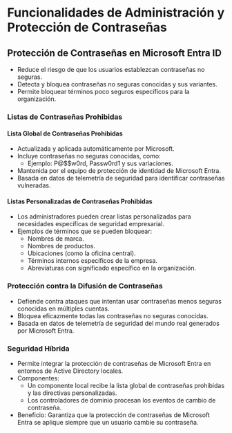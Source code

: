 # Funcionalidades de Administración y Protección de Contraseñas

## Protección de Contraseñas en Microsoft Entra ID
- Reduce el riesgo de que los usuarios establezcan contraseñas no seguras.
- Detecta y bloquea contraseñas no seguras conocidas y sus variantes.
- Permite bloquear términos poco seguros específicos para la organización.

### Listas de Contraseñas Prohibidas

#### Lista Global de Contraseñas Prohibidas
- Actualizada y aplicada automáticamente por Microsoft.
- Incluye contraseñas no seguras conocidas, como:
  - Ejemplo: P@$$w0rd, Passw0rd1 y sus variaciones.
- Mantenida por el equipo de protección de identidad de Microsoft Entra.
- Basada en datos de telemetría de seguridad para identificar contraseñas vulneradas.

#### Listas Personalizadas de Contraseñas Prohibidas
- Los administradores pueden crear listas personalizadas para necesidades específicas de seguridad empresarial.
- Ejemplos de términos que se pueden bloquear:
  - Nombres de marca.
  - Nombres de productos.
  - Ubicaciones (como la oficina central).
  - Términos internos específicos de la empresa.
  - Abreviaturas con significado específico en la organización.

### Protección contra la Difusión de Contraseñas
- Defiende contra ataques que intentan usar contraseñas menos seguras conocidas en múltiples cuentas.
- Bloquea eficazmente todas las contraseñas no seguras conocidas.
- Basada en datos de telemetría de seguridad del mundo real generados por Microsoft Entra.

### Seguridad Híbrida
- Permite integrar la protección de contraseñas de Microsoft Entra en entornos de Active Directory locales.
- Componentes:
  - Un componente local recibe la lista global de contraseñas prohibidas y las directivas personalizadas.
  - Los controladores de dominio procesan los eventos de cambio de contraseña.
- Beneficio: Garantiza que la protección de contraseñas de Microsoft Entra se aplique siempre que un usuario cambie su contraseña.

